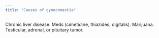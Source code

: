 ```yaml
---
title: "Causes of gynecomastia"
---
```

Chronic liver disease. Meds (cimetidine, thiazides, digitalis). Marijuana. Testicular, adrenal, or pituitary tumor.

